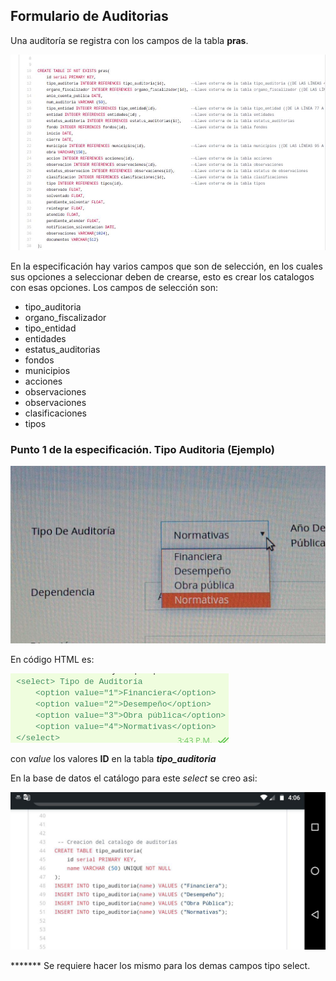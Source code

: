 ## Formulario de Auditorias 

Una auditoría se registra con los campos de la tabla **pras**.

![alt text](https://github.com/Minux13/PRAs/blob/master/imagesMD/tabla_pras.jpg?raw=true)

En la especificación hay varios campos que son de selección, en los cuales sus opciones a seleccionar deben de crearse, esto es crear los catalogos con esas opciones. Los campos de selección son:

 - tipo_auditoria
 - organo_fiscalizador
 - tipo_entidad
 - entidades
 - estatus_auditorias
 - fondos
 - municipios
 - acciones
 - observaciones
 - observaciones
 - clasificaciones
 - tipos

### Punto 1 de la especificación. Tipo Auditoria (Ejemplo)

![alt text](https://github.com/Minux13/PRAs/blob/master/imagesMD/select.jpg?raw=true)

En código HTML es:

![alt text](https://github.com/Minux13/PRAs/blob/master/imagesMD/select.png?raw=true)

con *value* los valores **ID** en la tabla ***tipo_auditoria***

En la base de datos el catálogo para este *select* se creo asi:

![alt text](https://github.com/Minux13/PRAs/blob/master/imagesMD/tabla_tipo_auditorias.jpg?raw=true)


\*\*\*\*\*\*\* Se requiere hacer los mismo para los demas campos tipo select.
